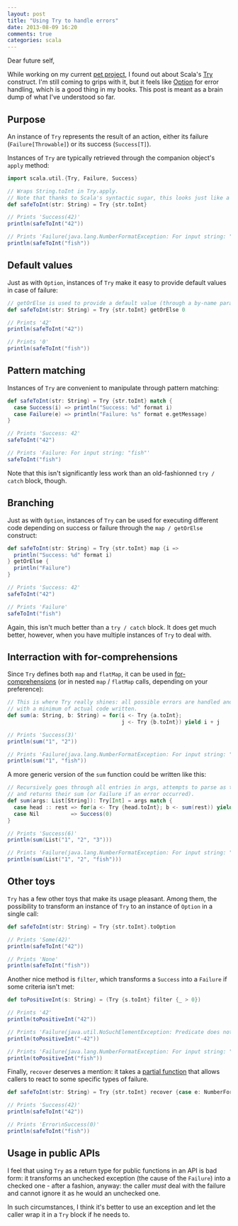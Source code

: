 ```yaml
---
layout: post
title: "Using Try to handle errors"
date: 2013-08-09 16:20
comments: true
categories: scala
---
```

Dear future self,

While working on my current [pet project](https://github.com/nrinaudo/eshitsuji), I found out about Scala's
[Try](http://www.scala-lang.org/api/current/index.html#scala.util.Try) construct. I'm still coming to grips with it, but
it feels like [Option](blog/2013/05/13/scalas-option/) for error handling, which is a good thing in my books. This post
is meant as a brain dump of what I've understood so far.

<!-- more -->


## Purpose
An instance of `Try` represents the result of an action, either its failure (`Failure[Throwable]`) or its success
(`Success[T]`).

Instances of `Try` are typically retrieved through the companion object's `apply` method:
```scala
import scala.util.{Try, Failure, Success}

// Wraps String.toInt in Try.apply.
// Note that thanks to Scala's syntactic sugar, this looks just like a 'normal' block.
def safeToInt(str: String) = Try {str.toInt}

// Prints 'Success(42)'
println(safeToInt("42"))

// Prints 'Failure(java.lang.NumberFormatException: For input string: "fish")'
println(safeToInt("fish"))
```



## Default values
Just as with `Option`, instances of `Try` make it easy to provide default values in case of failure:

```scala
// getOrElse is used to provide a default value (through a by-name parameter).
def safeToInt(str: String) = Try {str.toInt} getOrElse 0

// Prints '42'
println(safeToInt("42"))

// Prints '0'
println(safeToInt("fish"))
```



## Pattern matching
Instances of `Try` are convenient to manipulate through pattern matching:
```scala
def safeToInt(str: String) = Try {str.toInt} match {
  case Success(i) => println("Success: %d" format i)
  case Failure(e) => println("Failure: %s" format e.getMessage)
}

// Prints 'Success: 42'
safeToInt("42")

// Prints 'Failure: For input string: "fish"'
safeToInt("fish")
```

Note that this isn't significantly less work than an old-fashionned `try / catch` block, though.



## Branching
Just as with `Option`, instances of `Try` can be used for executing different code depending on success or failure
through the `map / getOrElse` construct:
```scala
def safeToInt(str: String) = Try {str.toInt} map {i =>
  println("Success: %d" format i)
} getOrElse {
  println("Failure")
}

// Prints 'Success: 42'
safeToInt("42")

// Prints 'Failure'
safeToInt("fish")
```

Again, this isn't much better than a `try / catch` block. It does get much better, however, when you have multiple
instances of `Try` to deal with.



## Interraction with for-comprehensions
Since `Try` defines both `map` and `flatMap`, it can be used in
[for-comprehensions](blog/2013/04/25/scalas-for-comprehension/) (or in nested `map` / `flatMap` calls, depending on
your preference):
```scala
// This is where Try really shines: all possible errors are handled and passed back to the caller,
// with a minimum of actual code written.
def sum(a: String, b: String) = for(i <- Try {a.toInt};
                                    j <- Try {b.toInt}) yield i + j

// Prints 'Success(3)'
println(sum("1", "2"))

// Prints 'Failure(java.lang.NumberFormatException: For input string: "fish")'
println(sum("1", "fish"))
```

A more generic version of the `sum` function could be written like this:
```scala
// Recursively goes through all entries in args, attempts to parse as them integers
// and returns their sum (or Failure if an error occurred).
def sum(args: List[String]): Try[Int] = args match {
  case head :: rest => for(a <- Try {head.toInt}; b <- sum(rest)) yield a + b
  case Nil          => Success(0)
}

// Prints 'Success(6)'
println(sum(List("1", "2", "3")))

// Prints 'Failure(java.lang.NumberFormatException: For input string: "fish")'
println(sum(List("1", "2", "fish")))
```



## Other toys
`Try` has a few other toys that make its usage pleasant. Among them, the possibility to transform an instance of
`Try` to an instance of `Option` in a single call:
```scala
def safeToInt(str: String) = Try {str.toInt}.toOption

// Prints 'Some(42)'
println(safeToInt("42"))

// Prints 'None'
println(safeToInt("fish"))
```

Another nice method is `filter`, which transforms a `Success` into a `Failure` if some criteria isn't met:
```scala
def toPositiveInt(s: String) = (Try {s.toInt} filter {_ > 0})

// Prints '42'
println(toPositiveInt("42"))

// Prints 'Failure(java.util.NoSuchElementException: Predicate does not hold for -42)'
println(toPositiveInt("-42"))

// Prints 'Failure(java.lang.NumberFormatException: For input string: "fish")'
println(toPositiveInt("fish"))
```

Finally, `recover` deserves a mention: it takes a [partial function](/blog/2013/08/03/partial-functions/) that allows
callers to react to some specific types of failure.
```scala
def safeToInt(str: String) = Try {str.toInt} recover {case e: NumberFormatException => println("Error"); 0}

// Prints 'Success(42)'
println(safeToInt("42"))

// Prints 'Error\nSuccess(0)'
println(safeToInt("fish"))
```


## Usage in public APIs
I feel that using `Try` as a return type for public functions in an API is bad form: it transforms an unchecked
exception (the cause of the `Failure`) into a checked one - after a fashion, anyway: the caller *must* deal with the
failure and cannot ignore it as he would an unchecked one.

In such circumstances, I think it's better to use an exception and let the caller wrap it in a `Try` block if he needs
to.
